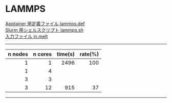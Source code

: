 # LAMMPS

[Apptainer 用定義ファイル lammps.def](lammps.def)<br>
[Slurm 用シェルスクリプト lammps.sh](lammps.sh)<br>
[入力ファイル in.melt](in.melt)<br>

---
|n nodes|n cores|time(s)|rate(%)|
|--:|--:|--:|--:|
|1|1|2496|100|
|1|4|||
|3|3|||
|3|12|915|37|
---

